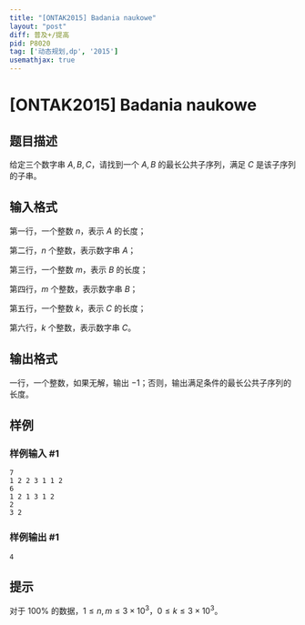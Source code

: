 ```yaml
---
title: "[ONTAK2015] Badania naukowe"
layout: "post"
diff: 普及+/提高
pid: P8020
tag: ['动态规划,dp', '2015']
usemathjax: true
---
```


# [ONTAK2015] Badania naukowe
## 题目描述

给定三个数字串 $A, B, C$，请找到一个 $A, B$ 的最长公共子序列，满足 $C$ 是该子序列的子串。
## 输入格式

第一行，一个整数 $n$，表示 $A$ 的长度；

第二行，$n$ 个整数，表示数字串 $A$；

第三行，一个整数 $m$，表示 $B$ 的长度；

第四行，$m$ 个整数，表示数字串 $B$；

第五行，一个整数 $k$，表示 $C$ 的长度；

第六行，$k$ 个整数，表示数字串 $C$。
## 输出格式

一行，一个整数，如果无解，输出 $-1$；否则，输出满足条件的最长公共子序列的长度。
## 样例

### 样例输入 #1
```
7
1 2 2 3 1 1 2
6
1 2 1 3 1 2
2
3 2
```
### 样例输出 #1
```
4
```
## 提示

对于 $100\%$ 的数据，$1 \leq n,m \leq 3 \times 10^3$，$0 \leq k \leq 3 \times 10^3$。
